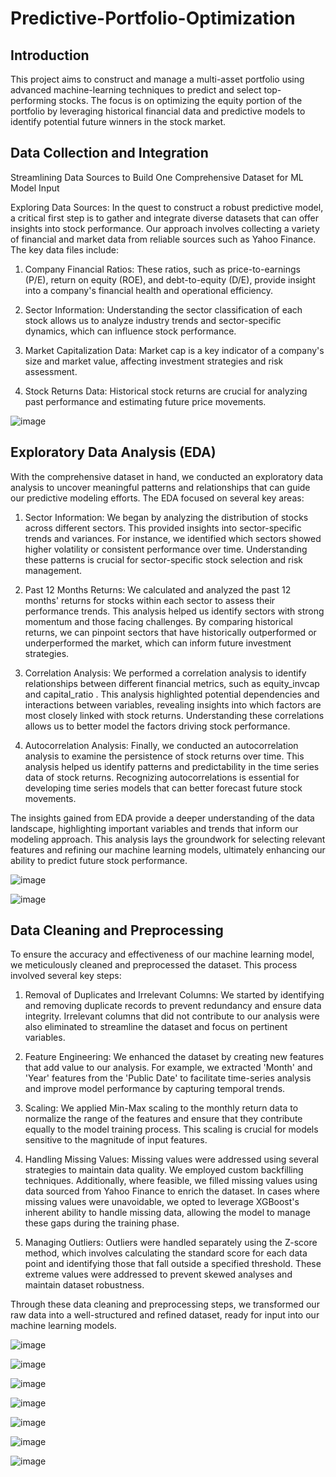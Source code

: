 # Predictive-Portfolio-Optimization

## Introduction
This project aims to construct and manage a multi-asset portfolio using advanced machine-learning techniques to predict and select top-performing stocks. The focus is on optimizing the equity portion of the portfolio by leveraging historical financial data and predictive models to identify potential future winners in the stock market.

## Data Collection and Integration

Streamlining Data Sources to Build One Comprehensive Dataset for ML Model Input

Exploring Data Sources:
In the quest to construct a robust predictive model, a critical first step is to gather and integrate diverse datasets that can offer insights into stock performance. Our approach involves collecting a variety of financial and market data from reliable sources such as Yahoo Finance. The key data files include:

1. Company Financial Ratios: These ratios, such as price-to-earnings (P/E), return on equity (ROE), and debt-to-equity (D/E), provide insight into a company's financial health and operational efficiency.

2. Sector Information: Understanding the sector classification of each stock allows us to analyze industry trends and sector-specific dynamics, which can influence stock performance.

3. Market Capitalization Data: Market cap is a key indicator of a company's size and market value, affecting investment strategies and risk assessment.

4. Stock Returns Data: Historical stock returns are crucial for analyzing past performance and estimating future price movements.


![image](https://github.com/user-attachments/assets/470f4e52-e6a8-4f71-a3d2-d8c0cda25aa2)

## Exploratory Data Analysis (EDA)

With the comprehensive dataset in hand, we conducted an exploratory data analysis to uncover meaningful patterns and relationships that can guide our predictive modeling efforts. The EDA focused on several key areas:

1. Sector Information: We began by analyzing the distribution of stocks across different sectors. This provided insights into sector-specific trends and variances. For instance, we identified which sectors showed higher volatility or consistent performance over time. Understanding these patterns is crucial for sector-specific stock selection and risk management.

2. Past 12 Months Returns: We calculated and analyzed the past 12 months' returns for stocks within each sector to assess their performance trends. This analysis helped us identify sectors with strong momentum and those facing challenges. By comparing historical returns, we can pinpoint sectors that have historically outperformed or underperformed the market, which can inform future investment strategies.

3. Correlation Analysis: We performed a correlation analysis to identify relationships between different financial metrics, such as equity_invcap and capital_ratio . This analysis highlighted potential dependencies and interactions between variables, revealing insights into which factors are most closely linked with stock returns. Understanding these correlations allows us to better model the factors driving stock performance.

4. Autocorrelation Analysis: Finally, we conducted an autocorrelation analysis to examine the persistence of stock returns over time. This analysis helped us identify patterns and predictability in the time series data of stock returns. Recognizing autocorrelations is essential for developing time series models that can better forecast future stock movements.

The insights gained from EDA provide a deeper understanding of the data landscape, highlighting important variables and trends that inform our modeling approach. This analysis lays the groundwork for selecting relevant features and refining our machine learning models, ultimately enhancing our ability to predict future stock performance.

![image](https://github.com/user-attachments/assets/7fad94e1-c62c-4455-9760-173a3b25e230)


![image](https://github.com/user-attachments/assets/f4688d1a-021b-4eaf-b2a6-d4da9bae40b1)

## Data Cleaning and Preprocessing
To ensure the accuracy and effectiveness of our machine learning model, we meticulously cleaned and preprocessed the dataset. This process involved several key steps:

1. Removal of Duplicates and Irrelevant Columns: We started by identifying and removing duplicate records to prevent redundancy and ensure data integrity. Irrelevant columns that did not contribute to our analysis were also eliminated to streamline the dataset and focus on pertinent variables.

2. Feature Engineering: We enhanced the dataset by creating new features that add value to our analysis. For example, we extracted 'Month' and 'Year' features from the 'Public Date' to facilitate time-series analysis and improve model performance by capturing temporal trends.

3. Scaling: We applied Min-Max scaling to the monthly return data to normalize the range of the features and ensure that they contribute equally to the model training process. This scaling is crucial for models sensitive to the magnitude of input features.

4. Handling Missing Values: Missing values were addressed using several strategies to maintain data quality. We employed custom backfilling techniques. Additionally, where feasible, we filled missing values using data sourced from Yahoo Finance to enrich the dataset. In cases where missing values were unavoidable, we opted to leverage XGBoost's inherent ability to handle missing data, allowing the model to manage these gaps during the training phase.

5. Managing Outliers: Outliers were handled separately using the Z-score method, which involves calculating the standard score for each data point and identifying those that fall outside a specified threshold. These extreme values were addressed to prevent skewed analyses and maintain dataset robustness.

Through these data cleaning and preprocessing steps, we transformed our raw data into a well-structured and refined dataset, ready for input into our machine learning models. 


![image](https://github.com/user-attachments/assets/3575aa32-a09e-4dbd-b8bc-83128a478980)

![image](https://github.com/user-attachments/assets/0c8d50af-5ebf-4199-b162-adca5273745f)

![image](https://github.com/user-attachments/assets/953057ef-eb92-4791-9d53-d9acf1bd9da1)

![image](https://github.com/user-attachments/assets/61ac1fda-dbd7-4ea7-988a-b35eebd3f3db)

![image](https://github.com/user-attachments/assets/a0ee58bf-d03a-4bb5-a945-3fe801e967cf)

![image](https://github.com/user-attachments/assets/be5d6d75-0dba-491c-ba0a-ea8defac3a97)

![image](https://github.com/user-attachments/assets/69bcd5fa-cc09-4600-b6ee-9123591f4efb)














